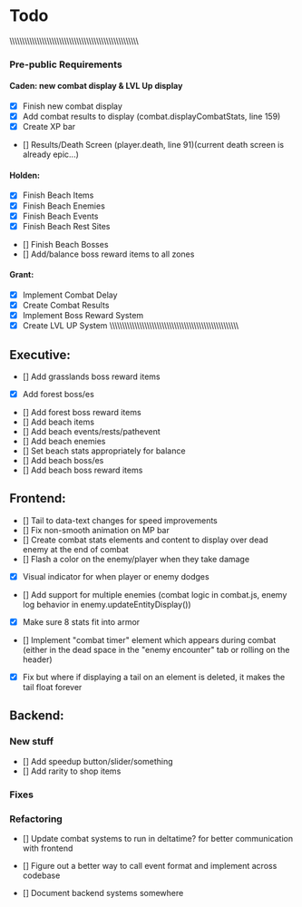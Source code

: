 
# Todo

\\\\\\\\\\\\\\\\\\\\\\\\\\\\\\\\\\\\\\\\\\\\\\\\\\\\\\\\\\\\\\\\\\\\\\\\\\\\\\\\\\\\\\\\\\\\\\\\\\\\\\\\
### Pre-public Requirements

#### Caden: new combat display & LVL Up display
* [x] Finish new combat display
* [x] Add combat results to display (combat.displayCombatStats, line 159)
* [x] Create XP bar
* [] Results/Death Screen (player.death, line 91)(current death screen is already epic...)
#### Holden:
* [x] Finish Beach Items
* [x] Finish Beach Enemies
* [x] Finish Beach Events
* [x] Finish Beach Rest Sites
* [] Finish Beach Bosses
* [] Add/balance boss reward items to all zones
#### Grant:
* [x] Implement Combat Delay
* [x] Create Combat Results
* [x] Implement Boss Reward System
* [x] Create LVL UP System
\\\\\\\\\\\\\\\\\\\\\\\\\\\\\\\\\\\\\\\\\\\\\\\\\\\\\\\\\\\\\\\\\\\\\\\\\\\\\\\\\\\\\\\\\\\\\\\\\\\\\\\\

## Executive:
* [] Add grasslands boss reward items
* [x] Add forest boss/es
* [] Add forest boss reward items
* [] Add beach items
* [] Add beach events/rests/pathevent
* [] Add beach enemies
* [] Set beach stats appropriately for balance
* [] Add beach boss/es
* [] Add beach boss reward items

## Frontend:
* [] Tail to data-text changes for speed improvements
* [] Fix non-smooth animation on MP bar
* [] Create combat stats elements and content to display over dead enemy at the end of combat
* [] Flash a color on the enemy/player when they take damage
* [x] Visual indicator for when player or enemy dodges
* [] Add support for multiple enemies (combat logic in combat.js, enemy log behavior in enemy.updateEntityDisplay())
* [x] Make sure 8 stats fit into armor
* [] Implement "combat timer" element which appears during combat (either in the dead space in the "enemy encounter" tab or rolling on the header)
* [x] Fix but where if displaying a tail on an element is deleted, it makes the tail float forever

## Backend:

### New stuff
* [] Add speedup button/slider/something
* [] Add rarity to shop items

### Fixes

### Refactoring
* [] Update combat systems to run in deltatime? for better communication with frontend

* [] Figure out a better way to call event format and implement across codebase
* [] Document backend systems somewhere
